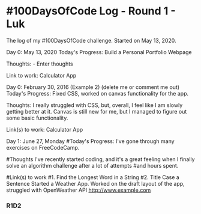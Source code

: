 # #100DaysOfCode Log - Round 1 - Luk

The log of my #100DaysOfCode challenge. Started on May 13, 2020.

Day 0: May 13, 2020
Today's Progress: Build a Personal Portfolio Webpage

Thoughts: - Enter thoughts

Link to work: Calculator App

Day 0: February 30, 2016 (Example 2)
(delete me or comment me out)
Today's Progress: Fixed CSS, worked on canvas functionality for the app.

Thoughts: I really struggled with CSS, but, overall, I feel like I am slowly getting better at it. Canvas is still new for me, but I managed to figure out some basic functionality.

Link(s) to work: Calculator App

Day 1: June 27, Monday
#Today's Progress: I've gone through many exercises on FreeCodeCamp.

#Thoughts I've recently started coding, and it's a great feeling when I finally solve an algorithm challenge after a lot of attempts #and hours spent.

#Link(s) to work #1. Find the Longest Word in a String #2. Title Case a Sentence
Started a Weather App. Worked on the draft layout of the app, struggled with OpenWeather API http://www.example.com

### R1D2
